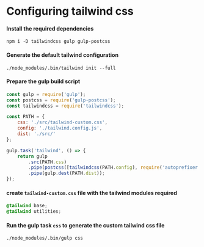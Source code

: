 # Configuring tailwind css

#### Install the required dependencies
```shellscript
npm i -D tailwindcss gulp gulp-postcss
```

#### Generate the default tailwind configuration
```
./node_modules/.bin/tailwind init --full
```

#### Prepare the gulp build script
```js
const gulp = require('gulp');
const postcss = require('gulp-postcss');
const tailwindcss = require('tailwindcss');

const PATH = {
    css: './src/tailwind-custom.css',
    config: './tailwind.config.js',
    dist: './src/'
};

gulp.task('tailwind', () => {
    return gulp
        .src(PATH.css)
        .pipe(postcss([tailwindcss(PATH.config), require('autoprefixer')]))
        .pipe(gulp.dest(PATH.dist));
});

``` 

#### create `tailwind-custom.css` file with the tailwind modules required
```css
@tailwind base;
@tailwind utilities;
```


#### Run the gulp task `css` to generate the custom tailwind css file
```shellscript
./node_modules/.bin/gulp css
```
